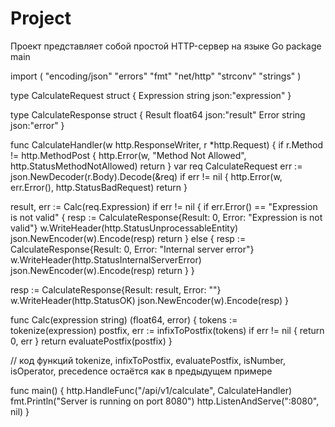 # Project
Проект представляет собой простой HTTP-сервер на языке Go
package main

import (
"encoding/json"
"errors"
"fmt"
"net/http"
"strconv"
"strings"
)

type CalculateRequest struct {
Expression string json:"expression"
}

type CalculateResponse struct {
Result float64 json:"result"
Error  string  json:"error"
}

func CalculateHandler(w http.ResponseWriter, r *http.Request) {
if r.Method != http.MethodPost {
http.Error(w, "Method Not Allowed", http.StatusMethodNotAllowed)
return
}
var req CalculateRequest
err := json.NewDecoder(r.Body).Decode(&req)
if err != nil {
	http.Error(w, err.Error(), http.StatusBadRequest)
	return
}

result, err := Calc(req.Expression)
if err != nil {
	if err.Error() == "Expression is not valid" {
		resp := CalculateResponse{Result: 0, Error: "Expression is not valid"}
		w.WriteHeader(http.StatusUnprocessableEntity)
		json.NewEncoder(w).Encode(resp)
		return
	} else {
		resp := CalculateResponse{Result: 0, Error: "Internal server error"}
		w.WriteHeader(http.StatusInternalServerError)
		json.NewEncoder(w).Encode(resp)
		return
	}
}

resp := CalculateResponse{Result: result, Error: ""}
w.WriteHeader(http.StatusOK)
json.NewEncoder(w).Encode(resp)
}

func Calc(expression string) (float64, error) {
tokens := tokenize(expression)
postfix, err := infixToPostfix(tokens)
if err != nil {
return 0, err
}
return evaluatePostfix(postfix)
}

// код функций tokenize, infixToPostfix, evaluatePostfix, isNumber, isOperator, precedence остаётся как в предыдущем примере

func main() {
http.HandleFunc("/api/v1/calculate", CalculateHandler)
fmt.Println("Server is running on port 8080")
http.ListenAndServe(":8080", nil)
}

